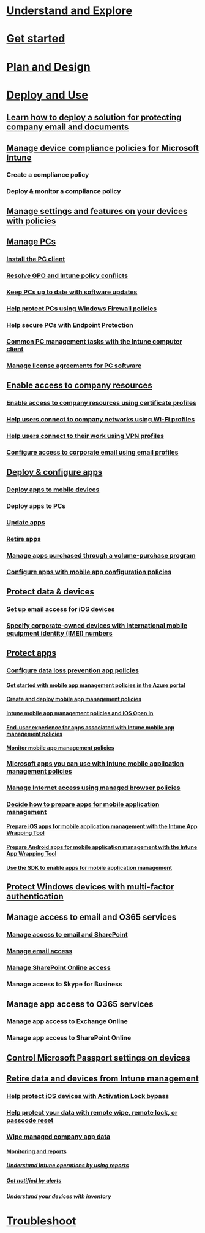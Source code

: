 # [Understand and Explore](/Intune/Understand/ways-to-do-enterprise-mobility.html)
# [Get started](/Intune/getstarted/what-s-new-in-microsoft-intune.html)
# [Plan and Design](/Intune/plandesign/plan-your-user-and-device-groups.html)
# [Deploy and Use](learn-how-to-deploy-a-solution-for-protecting-company-email-and-documents.md)

## [Learn how to deploy a solution for protecting company email and documents](learn-how-to-deploy-a-solution-for-protecting-company-email-and-documents.md)
## [Manage device compliance policies for Microsoft Intune](manage-device-compliance-policies-for-microsoft-intune.md)
### Create a compliance policy
### Deploy & monitor a compliance policy
## [Manage settings and features on your devices with policies](manage-settings-and-features-on-your-devices-with-microsoft-intune-policies.md)
## [Manage PCs](manage-windows-pcs-with-microsoft-intune.md)
### [Install the PC client](install-the-windows-pc-client-with-microsoft-intune.md)
### [Resolve GPO and Intune policy conflicts](resolve-gpo-and-microsoft-intune-policy-conflicts.md)
### [Keep PCs up to date with software updates](keep-windows-pcs-up-to-date-with-software-updates-in-microsoft-intune.md)
### [Help protect PCs using Windows Firewall policies](help-protect-windows-pcs-using-windows-firewall-policies-in-microsoft-intune.md)
### [Help secure PCs with Endpoint Protection](help-secure-windows-pcs-with-endpoint-protection-for-microsoft-intune.md)
### [Common PC management tasks with the Intune computer client](common-windows-pc-management-tasks-with-the-microsoft-intune-computer-client.md)
### [Manage license agreements for PC software](manage-license-agreements-for-windows-pc-software-in-microsoft-intune.md)
## [Enable access to company resources](enable-access-to-company-resources-with-microsoft-intune.md)
### [Enable access to company resources using certificate profiles](enable-access-to-company-resources-using-certificate-profiles-with-microsoft-intune.md)
### [Help users connect to company networks using Wi-Fi profiles](help-users-connect-to-company-networks-using-wi-fi-profiles-with-microsoft-intune.md)
### [Help users connect to their work using VPN profiles ](help-users-connect-to-their-work-using-vpn-profiles-with-microsoft-intune.md)
### [Configure access to corporate email using email profiles](configure-access-to-corporate-email-using-email-profiles-with-microsoft-intune.md)


## [Deploy & configure apps](deploy-and-configure-apps-with-microsoft-intune.md)
### [Deploy apps to mobile devices](deploy-apps-to-mobile-devices-in-microsoft-intune.md)
### [Deploy apps to PCs](deploy-apps-to-windows-pcs-in-microsoft-intune.md)
### [Update apps ](Update-apps-using-microsoft-intune.md)
### [Retire apps ](Retire-apps-using-microsoft-intune.md)
### [Manage apps purchased through a volume-purchase program](manage-apps-you-purchased-through-a-volume-purchase-program-with-microsoft-intune.md)
### [Configure apps with mobile app configuration policies](configure-apps-with-mobile-app-configuration-policies-in-microsoft-intune.md)

## [Protect data & devices](Protect-data-and-devices-with-microsoft-intune.md)
### [Set up email access for iOS devices](Set-up-email-access-for-iOS-devices-using-microsoft-intune.md)
### [Specify corporate-owned devices with international mobile equipment identity (IMEI) numbers](specify-corporate-owned-devices-with-international-mobile-equipment-identity-imei-numbers.md)

## [Protect apps](configure-and-manage-devices-with-microsoft-intune.md)
### [Configure data loss prevention app policies](configure-data-loss-prevention-app-policies-with-microsoft-intune.md)
#### [Get started with mobile app management policies in the Azure portal](get-started-with-mobile-app-management-policies-in-the-azure-portal.md)
#### [Create and deploy mobile app management policies](create-and-deploy-mobile-app-management-policies-with-microsoft-intune.md)
#### [Intune mobile app management policies and iOS Open In](microsoft-intune-mobile-app-management-policies-and-ios-open-in.md)
#### [End-user experience for apps associated with Intune mobile app management policies](end-user-experience-for-apps-associated-with-microsoft-intune-mobile-app-management-policies.md)
#### [Monitor mobile app management policies](Monitor-mobile-app-management-policies-with-microsoft-intune.md)

### [Microsoft apps you can use with Intune mobile application management policies](microsoft-apps-you-can-use-with-microsoft-intune-mobile-application-management-policies.md)
### [Manage Internet access using managed browser policies](manage-internet-access-using-managed-browser-policies.md)
### [Decide how to prepare apps for mobile application management](decide-how-to-prepare-apps-for-mobile-application-management-with-microsoft-intune.md)
#### [Prepare iOS apps for mobile application management with the Intune App Wrapping Tool](prepare-ios-apps-for-mobile-application-management-with-the-microsoft-intune-app-wrapping-tool.md)
#### [Prepare Android apps for mobile application management with the Intune App Wrapping Tool](prepare-android-apps-for-mobile-application-management-with-the-microsoft-intune-app-wrapping-tool.md)
#### [Use the SDK to enable apps for mobile application management](use-the-sdk-to-enable-apps-for-mobile-application-management.md)

## [Protect Windows devices with multi-factor authentication](protect-windows-devices-with-multi-factor-authentication.md)
## Manage access to email and O365 services
### [Manage access to email and SharePoint](manage-access-to-email-and-sharepoint-with-microsoft-intune.md)
### [Manage email access ](manage-email-access-with-microsoft-intune.md)
### [Manage SharePoint Online access](manage-sharepoint-online-access-with-microsoft-intune.md)
### Manage access to Skype for Business

## Manage app access to O365 services
### Manage app access to Exchange Online
### Manage app access to SharePoint Online

## [Control Microsoft Passport settings on devices](control-microsoft-passport-settings-on-devices-with-microsoft-intune.md)

## [Retire data and devices from Intune management](retire-data-and-devices-from-microsoft-intune-management.md)
### [Help protect iOS devices with Activation Lock bypass](help-protect-ios-devices-with-activation-lock-bypass-for-microsoft-intune.md)
### [Help protect your data with remote wipe, remote lock, or passcode reset](help-protect-your-data-with-remote-wipe,-remote-lock,-or-passcode-reset-using-microsoft-intune.md)
### [Wipe managed company app data](Wipe-managed-company-app-data-with-microsoft-intune.md)
#### [Monitoring and reports](Monitoring-and-reports-with-microsoft-intune.md)
##### [Understand Intune operations by using reports](understand-microsoft-intune-operations-by-using-reports.md)
##### [Get notified by alerts](get-notified-by-microsoft-intune-alerts.md)
##### [Understand your devices with inventory](Understand-your-devices-with-inventory-in-microsoft-intune.md)

# [Troubleshoot](/Intune/troubleshoot/how-to-get-support-for-microsoft-intune.html)
